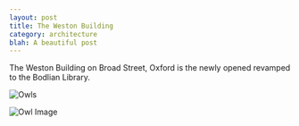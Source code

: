 ```yaml
---
layout: post
title: The Weston Building
category: architecture
blah: A beautiful post
---
```


The Weston Building on Broad Street, Oxford is the newly opened revamped to the Bodlian Library.

![Owls](https://www.dropbox.com/s/tfpq2eoma4nsrmj/20141001-IMG_4884.jpg?raw=1)

![Owl Image](https://dl.dropboxusercontent.com/u/64397473/blogphotos/20141001-IMG_4884.jpg)